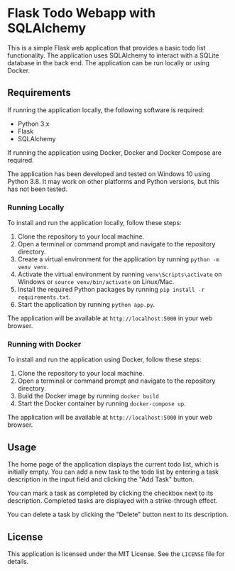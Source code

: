  # Flask Todo Webapp with SQLAlchemy

This is a simple Flask web application that provides a basic todo list functionality. The application uses SQLAlchemy to interact with a SQLite database in the back end. The application can be run locally or using Docker.

## Requirements

If running the application locally, the following software is required:

- Python 3.x
- Flask
- SQLAlchemy

If running the application using Docker, Docker and Docker Compose are required.

The application has been developed and tested on Windows 10 using Python 3.8. It may work on other platforms and Python versions, but this has not been tested.

### Running Locally

To install and run the application locally, follow these steps:

1. Clone the repository to your local machine.
2. Open a terminal or command prompt and navigate to the repository directory.
3. Create a virtual environment for the application by running `python -m venv venv`.
4. Activate the virtual environment by running `venv\Scripts\activate` on Windows or `source venv/bin/activate` on Linux/Mac.
5. Install the required Python packages by running `pip install -r requirements.txt`.
6. Start the application by running `python app.py`.

The application will be available at `http://localhost:5000` in your web browser.

### Running with Docker

To install and run the application using Docker, follow these steps:

1. Clone the repository to your local machine.
2. Open a terminal or command prompt and navigate to the repository directory.
3. Build the Docker image by running `docker build`
4. Start the Docker container by running `docker-compose up`.

The application will be available at `http://localhost:5000` in your web browser.

## Usage

The home page of the application displays the current todo list, which is initially empty. You can add a new task to the todo list by entering a task description in the input field and clicking the "Add Task" button.

You can mark a task as completed by clicking the checkbox next to its description. Completed tasks are displayed with a strike-through effect.

You can delete a task by clicking the "Delete" button next to its description.



## License

This application is licensed under the MIT License. See the `LICENSE` file for details.
